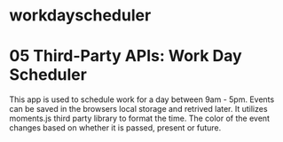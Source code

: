 # workdayscheduler

# 05 Third-Party APIs: Work Day Scheduler

This app is used to schedule work for a day between 9am - 5pm.
Events can be saved in the browsers local storage and retrived later. It utilizes moments.js third party library to format the time. The color of the event changes based on whether it is passed, present or future.
